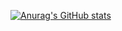 [![Anurag's GitHub stats](https://github-readme-stats.vercel.app/api?username=voidycd)](https://github.com/anuraghazra/github-readme-stats)
